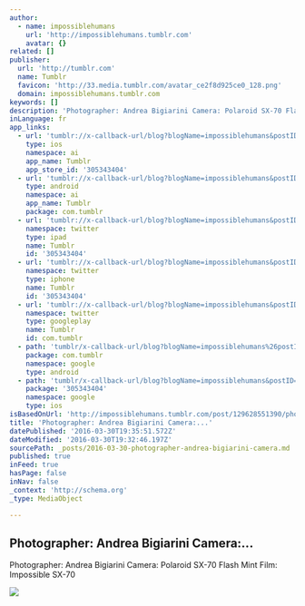 ```yaml
---
author:
  - name: impossiblehumans
    url: 'http://impossiblehumans.tumblr.com'
    avatar: {}
related: []
publisher:
  url: 'http://tumblr.com'
  name: Tumblr
  favicon: 'http://33.media.tumblr.com/avatar_ce2f8d925ce0_128.png'
  domain: impossiblehumans.tumblr.com
keywords: []
description: 'Photographer: Andrea Bigiarini Camera: Polaroid SX-70 Flash Mint Film: Impossible SX-70'
inLanguage: fr
app_links:
  - url: 'tumblr://x-callback-url/blog?blogName=impossiblehumans&postID=129628551390'
    type: ios
    namespace: ai
    app_name: Tumblr
    app_store_id: '305343404'
  - url: 'tumblr://x-callback-url/blog?blogName=impossiblehumans&postID=129628551390'
    type: android
    namespace: ai
    app_name: Tumblr
    package: com.tumblr
  - url: 'tumblr://x-callback-url/blog?blogName=impossiblehumans&postID=129628551390&referrer=twitter-cards'
    namespace: twitter
    type: ipad
    name: Tumblr
    id: '305343404'
  - url: 'tumblr://x-callback-url/blog?blogName=impossiblehumans&postID=129628551390&referrer=twitter-cards'
    namespace: twitter
    type: iphone
    name: Tumblr
    id: '305343404'
  - url: 'tumblr://x-callback-url/blog?blogName=impossiblehumans&postID=129628551390&referrer=twitter-cards'
    namespace: twitter
    type: googleplay
    name: Tumblr
    id: com.tumblr
  - path: 'tumblr/x-callback-url/blog?blogName=impossiblehumans%26postID=129628551390'
    package: com.tumblr
    namespace: google
    type: android
  - path: 'tumblr/x-callback-url/blog?blogName=impossiblehumans&postID=129628551390'
    package: '305343404'
    namespace: google
    type: ios
isBasedOnUrl: 'http://impossiblehumans.tumblr.com/post/129628551390/photographer-andrea-bigiarini-camera-polaroid'
title: 'Photographer: Andrea Bigiarini Camera:...'
datePublished: '2016-03-30T19:35:51.572Z'
dateModified: '2016-03-30T19:32:46.197Z'
sourcePath: _posts/2016-03-30-photographer-andrea-bigiarini-camera.md
published: true
inFeed: true
hasPage: false
inNav: false
_context: 'http://schema.org'
_type: MediaObject

---
```

<article style=""><h1>Photographer: Andrea Bigiarini Camera:...</h1><p>Photographer: Andrea Bigiarini Camera: Polaroid SX-70 Flash Mint Film: Impossible SX-70</p><img src="http://41.media.tumblr.com/2b1bd8b08bb0126d5ab490e234be9cdc/tumblr_nv2kamYafv1uf13h7o1_500.jpg" /></article>